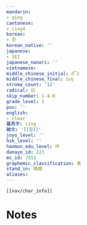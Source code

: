 ```yaml
---
mandarin:
- qíng
cantonese:
- cing4
korean:
- 청
korean_native: ''
japanese:
- SEI
japanese_nanori: ''
vietnamese:
middle_chinese_initial: d͡z
middle_chinese_final: iᴇŋ
stroke_count: '12'
radical: 日
skip_number: 1-4-8
grade_level: 1
pos: ''
english:
- clear
羅馬字: cing
韓文: '[[칭]]'
joyo_level: ''
hsk_level: ''
hanmun_edu_level: 中
danayo_id: 223
mc_id: 7553
graphemic_classification: 青
stand_in: 晴朗
aliases:
---
```

```meta-bind-embed
[[nav/char_info]]
```

# Notes
